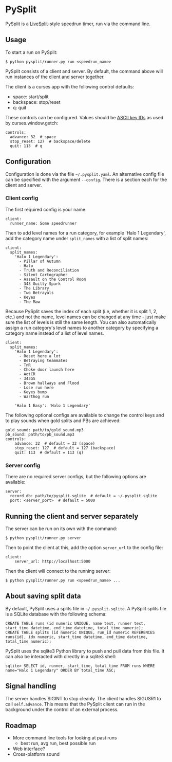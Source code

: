 # PySplit
PySplit is a [LiveSplit](https://github.com/LiveSplit/LiveSplit)-style speedrun timer, run via the command line.

## Usage
To start a run on PySplit:

    $ python pysplit/runner.py run <speedrun_name>

PySplit consists of a client and server. By default, the command above will run instances of the client and server
together.

The client is a curses app with the following control defaults:
- space: start/split
- backspace: stop/reset
- q: quit

These controls can be configured. Values should be [ASCII key IDs](https://en.wikipedia.org/wiki/ASCII#Character_groups)
as used by curses.window.getch:

    controls:
      advance: 32  # space
      stop_reset: 127  # backspace/delete
      quit: 113  # q


## Configuration
Configuration is done via the file `~/.pysplit.yaml`. An alternative config file can be specified with the argument
`--config`. There is a section each for the client and server.

### Client config
The first required config is your name:

    client:
      runner_name: Some speedrunner

Then to add level names for a run category, for example 'Halo 1 Legendary', add the category name under `split_names`
with a list of split names:

    client:
      split_names:
        'Halo 1 Legendary':
          - Pillar of Autumn
          - Halo
          - Truth and Reconciliation
          - Silent Cartographer
          - Assault on the Control Room
          - 343 Guilty Spark
          - The Library
          - Two Betrayals
          - Keyes
          - The Maw

Because PySplit saves the index of each split (i.e, whether it is split 1, 2, etc.) and not the name, level names can be
changed at any time - just make sure the list of levels is still the same length. You can also automatically assign a
run category's level names to another category by specifying a category name instead of a list of level names.

    client:
      split_names:
        'Halo 1 Legendary':
          - Reset here a lot
          - Betraying teammates
          - TnR
          - Choke door launch here
          - AotCR
          - 343GS
          - Brown hallways and Flood
          - Lose run here
          - Keyes bump
          - Warthog run

        'Halo 1 Easy': 'Halo 1 Legendary'

The following optional configs are available to change the control keys and to play sounds when gold splits and PBs are
achieved:

    gold_sound: path/to/gold_sound.mp3
    pb_sound: path/to/pb_sound.mp3
    controls:
        advance: 32  # default = 32 (space)
        stop_reset: 127  # default = 127 (backspace)
        quit: 113  # default = 113 (q)

### Server config
There are no required server configs, but the following options are available:

    server:
      record_db: path/to/pysplit.sqlite  # default = ~/.pysplit.sqlite
      port: <server_port>  # default = 5000


## Running the client and server separately

The server can be run on its own with the command:

    $ python pysplit/runner.py server

Then to point the client at this, add the option `server_url` to the config file:

    client:
        server_url: http://localhost:5000

Then the client will connect to the running server:

    $ python pysplit/runner.py run <speedrun_name> ...


## About saving split data
By default, PySplit uses a splits file in `~/.pysplit.sqlite`. A PySplit splits file is a SQLite database with the
following schema:

    CREATE TABLE runs (id numeric UNIQUE, name text, runner text, start_time datetime, end_time datetime, total_time numeric);
    CREATE TABLE splits (id numeric UNIQUE, run_id numeric REFERENCES runs(id), idx numeric, start_time datetime, end_time datetime, total_time numeric);

PySplit uses the sqlite3 Python library to push and pull data from this file. It can also be interacted with directly
in a sqlite3 shell:

    sqlite> SELECT id, runner, start_time, total_time FROM runs WHERE name="Halo 1 Legendary" ORDER BY total_time ASC;


## Signal handling
The server handles SIGINT to stop cleanly. The client handles SIGUSR1 to call `self.advance`. This means that the
PySplit client can run in the background under the control of an external process.


## Roadmap
- More command line tools for looking at past runs
    - best run, avg run, best possible run
- Web interface?
- Cross-platform sound
